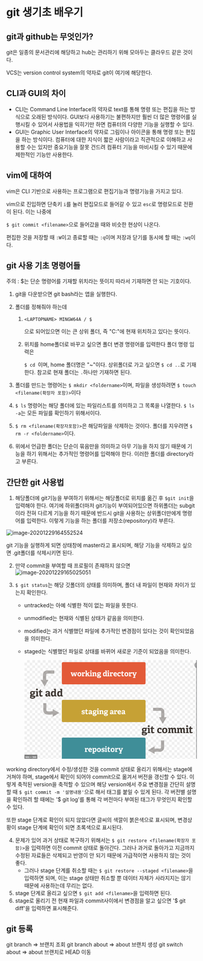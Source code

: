 # git 생기초 배우기

## git과 github는 무엇인가?

git은 일종의 문서관리에 해당하고 hub는 관리하기 위해 모아두는 클라우드 같은 것이다. 



VCS는 version control system의 약자로 git이 여기에 해당한다.

## CLI과 GUI의 차이

+ CLI는 Command Line Interface의 약자로 text를 통해 명령 또는 편집을 하는 방식으로 오래된 방식이다. GUI보다 사용하기는 불편하지만 훨씬 더 많은 명령어를 실행시킬 수 있어서 사용법을 익히기만 하면 컴퓨터의 다양한 기능을 실행할 수 있다.
+ GUI는 Graphic User Interface의 약자로 그림이나 아이콘을 통해 명령 또는 편집을 하는 방식이다. 컴퓨터에 대한 지식이 짧은 사람이라고 직관적으로 이해하고 사용할 수는 있지만 중요기능을 잘못 건드려 컴퓨터 기능을 마비시킬 수 있기 때문에 제한적인 기능만 사용한다.

## vim에 대하여

vim은 CLI 기반으로 사용하는 프로그램으로 편집기능과 명령기능을 가지고 있다. 



vim으로 진입하면 단축키 `i`를 눌러 편집모드로 들어갈 수 있고 `esc`로 명령모드로 전환이 된다. 이는 나중에 

`$ git commit <filename>`으로 들어갔을 때와 비슷한 현상이 나온다. 

편집한 것을 저장할 때 `:W`이고 종료할 때는 `:q`이며 저장과 닫기를 동시에 할 때는 `:wq`이다.

## git 사용 기초 명령어들 ##

주의 : $는 단순 명령어를 기재할 위치라는 뜻이지 따라서 기재하면 안 되는 기호이다.

1. git을 다운받으면 git bash라는 앱을 실행한다.

2. 폴더를 정해줘야 하는데

   1. `<LAPTOPNAME> MINGW64A /
      $`

      으로 되어있으면 이는 큰 상위 폴더, 즉 "C:\"에 현재 위치하고 있다는 뜻이다.

   2. 위치를 home폴더로 바꾸고 싶으면 폴더 변경 명령어를 입력한다 폴더 명령 입력은

      `$ cd `이며, home 폴더명은 "~"이다. 상위폴더로 가고 싶으면 `$ cd ..`로 기재한다. 참고로 현재 폴더는 `.`하나만 기재하면 된다.

3. 폴더를 만드는 명령어는 `$ mkdir <foldername>`이며, 파일을 생성하려면 `$ touch <filename(확장자 포함)>`이다

4. `$ ls` 명령어는 해당 폴더에 있는 파일리스트를 의미하고 그 목록을 나열한다. `$ ls -a`는 모든 파일를 확인하기 위해서이다.

5. `$ rm <filename(확장자포함)>`은 해당파일을 삭제하는 것이다. 폴더를 지우려면 `$ rm -r <foldername>`이다.

6. 위에서 언급한 폴더는 단순이 묶음만을 의미하고 아무 기능을 하지 않기 때문에 기능을 하기 위해서는 추가적인 명령어를 입력해야 한다. 이러한 폴더를 directory라고 부른다.

## 간단한 git 사용법

1.  해당폴더에 git기능을 부여하기 위해서는 해당폴더로 위치를 옮긴 후 `$git init`을 입력해야 한다. 여기에 하위폴더마저 git기능이 부여되어있으면 하위폴더는 subgit이라 전혀 다르게 기능을 하기 때문에 반드시 git을 사용하는 상위폴더만에게 명령어를 입력한다. 이렇게 기능을 하는 폴더를 저장소(repository)라 부른다.

   ![image-20201229164552524](C:\Users\82103\AppData\Roaming\Typora\typora-user-images\image-20201229164552524.png)

   

   git 기능을 실행하게 되면 상태창에 master라고 표시되며, 해당 기능을 삭제하고 싶으면 .git폴더를 삭제시키면 된다.

2. 만약 commit을 부여할 때 프로필이 존재하지 않으면![image-20201229165025051](C:%5CUsers%5C82103%5CAppData%5CRoaming%5CTypora%5Ctypora-user-images%5Cimage-20201229165025051.png)



3. `$ git status`는 해당 깃폴더의 상태를 의미하며, 폴더 내 파일이 현재와 차이가 있는지 확인한다.

   * untracked는 아예 식별한 적이 없는 파일을 뜻한다.

   * unmodified는 현재와 식별된 상태가 같음을 의미한다.

   * modified는 과거 식별했던 파일에 추가적인 변경점이 있다는 것이 확인되었음을 의미한다.

   * staged는 식별했던 파일로 상태를 바뀌어 새로운 기준이 되었음을 의미한다.

     ![image-20201229175505228](basic.assets/image-20201229175505228.png)

working directory에서 수정/생성한 것을 commit 상태로 올리기 위해서는 stage에 거쳐야 하며, stage에서 확인이 되어야 commit으로 옮겨서 버전을 갱신할 수 있다. 이렇게 축적된 version을 축적할 수 있으며 해당 version에서 주요 변경점을 간단히 설명할 때 `$ git commit -m '설명내용'`으로 해서 태그를 붙일 수 있게 된다. 각 버전별 설명을 확인하려 할 때에는 '$ git log'를 통해 각 버전마다 부여된 태그가 무엇인지 확인할 수 있다.



또한 stage 단계로 확인이 되지 않았다면 글씨의 색깔이 붉은색으로 표시되며, 변경상황이 stage 단계에 확인이 되면 초록색으로 표시된다.

4. 문제가 있어 과거 상태로 복구하기 위해서는 `$ git restore <filename(확장자 포함)>`을 입력하면 이전 commit 상태로 돌아간다. 그러나 과거로 돌아가고 지금까지 수정된 자료들은 삭제되고 반영이 안 되기 때문에 가급적이면 사용하지 않는 것이 좋다.
   + 그러나 stage 단계를 취소할 때는 `$ git restore --staged <filename>`을 입력하면 되며, 이는 stage 상태만 취소할 뿐 데이터 자체가 사라지지는 않기 때문에 사용하는데 무리는 없다.
5. stage 단계로 올리고 싶으면 `$ git add <filename>`을 입력하면 된다.
6. stage로 올리기 전 현재 파일과 commit사이에서 변경점을 알고 싶으면 '$ git diff'을 입력하면 표시해준다.

## git 등록

git branch => 브랜치 조회
git branch about => about 브랜치 생성
git switch about => about 브랜치로 HEAD 이동